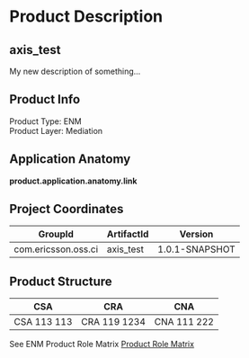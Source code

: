 # Product Description
## axis_test
My new description of something...

## Product Info
Product Type: ENM  
Product Layer: Mediation

## Application Anatomy
__product.application.anatomy.link__

## Project Coordinates

| GroupId            | ArtifactId            | Version               |
|--------------------|-----------------------|-----------------------|
| com.ericsson.oss.ci | axis_test | 1.0.1-SNAPSHOT    |

## Product Structure

| CSA           | CRA           | CNA           |
|---------------|---------------|---------------|
| CSA 113 113 | CRA 119 1234 | CNA 111 222 |

See ENM Product Role Matrix [Product Role Matrix](https://pdu-oss-tools1.seli.wh.rnd.internal.ericsson.com/product-role-matrix/#app-product-role-matrix "Product Role Matrix")


